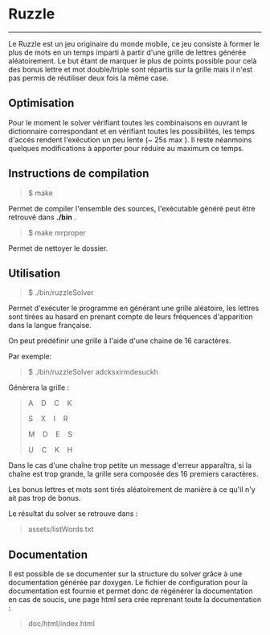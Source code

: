 # Ruzzle
--------

Le Ruzzle est un jeu originaire du monde mobile, ce jeu consiste à former le plus de mots en un temps imparti à partir
d'une grille de lettres générée aléatoirement.
Le but étant de marquer le plus de points possible pour celà des bonus lettre et mot double/triple sont répartis sur la grille
mais il n'est pas permis de réutiliser deux fois la même case.

## Optimisation

Pour le moment le solver vérifiant toutes les combinaisons en ouvrant le dictionnaire correspondant et en vérifiant toutes les possibilités, les temps d'accés rendent l'exécution un peu lente (~ 25s max ). Il reste néanmoins quelques modifications à apporter pour réduire au maximum ce temps.

## Instructions de compilation


>  $ make

Permet de compiler l'ensemble des sources, l'exécutable généré peut être retrouvé dans **./bin** .

>  $ make mrproper

Permet de nettoyer le dossier.

## Utilisation

>  $ ./bin/ruzzleSolver

Permet d'exécuter le programme en générant une grille aléatoire, les lettres sont tirées au hasard en prenant compte de leurs fréquences d'apparition dans la langue française.

On peut prédéfinir une grille à l'aide d'une chaine de 16 caractères.

Par exemple:

>  $ ./bin/ruzzleSolver adcksxirmdesuckh

Génèrera la grille : 

>	A&nbsp;&nbsp;&nbsp;&nbsp;D&nbsp;&nbsp;&nbsp;&nbsp;C&nbsp;&nbsp;&nbsp;&nbsp;K
> 
>	S&nbsp;&nbsp;&nbsp;&nbsp;X&nbsp;&nbsp;&nbsp;&nbsp;I&nbsp;&nbsp;&nbsp;&nbsp;R
> 
>	M&nbsp;&nbsp;&nbsp;&nbsp;D&nbsp;&nbsp;&nbsp;&nbsp;E&nbsp;&nbsp;&nbsp;&nbsp;S
> 
>	U&nbsp;&nbsp;&nbsp;&nbsp;C&nbsp;&nbsp;&nbsp;&nbsp;K&nbsp;&nbsp;&nbsp;&nbsp;H 
> 

Dans le cas d'une chaîne trop petite un message d'erreur apparaîtra, si la chaîne est trop grande,
la grille sera composée des 16 premiers caractères.

Les bonus lettres et mots sont tirés aléatoirement de manière à ce qu'il n'y ait pas trop de bonus.

Le résultat du solver se retrouve dans :

> assets/listWords.txt

## Documentation

Il est possible de se documenter sur la structure du solver grâce à une documentation générée par doxygen.
Le fichier de configuration pour la documentation est fournie et permet donc de régénérer la documentation en cas de soucis, une page html sera crée reprenant toute la documentation :

> doc/html/index.html


